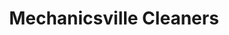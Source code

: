---
title: "Mechanicsville Cleaners"
url: /mechanicsville/mechanicsville-cleaners/
shop: laundry
---